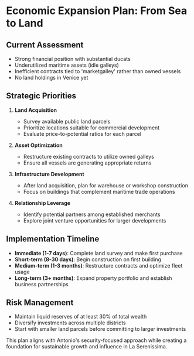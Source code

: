 # Economic Expansion Plan: From Sea to Land

## Current Assessment
- Strong financial position with substantial ducats
- Underutilized maritime assets (idle galleys)
- Inefficient contracts tied to 'marketgalley' rather than owned vessels
- No land holdings in Venice yet

## Strategic Priorities
1. **Land Acquisition**
   - Survey available public land parcels
   - Prioritize locations suitable for commercial development
   - Evaluate price-to-potential ratios for each parcel

2. **Asset Optimization**
   - Restructure existing contracts to utilize owned galleys
   - Ensure all vessels are generating appropriate returns

3. **Infrastructure Development**
   - After land acquisition, plan for warehouse or workshop construction
   - Focus on buildings that complement maritime trade operations

4. **Relationship Leverage**
   - Identify potential partners among established merchants
   - Explore joint venture opportunities for larger developments

## Implementation Timeline
- **Immediate (1-7 days)**: Complete land survey and make first purchase
- **Short-term (8-30 days)**: Begin construction on first building
- **Medium-term (1-3 months)**: Restructure contracts and optimize fleet usage
- **Long-term (3+ months)**: Expand property portfolio and establish business partnerships

## Risk Management
- Maintain liquid reserves of at least 30% of total wealth
- Diversify investments across multiple districts
- Start with smaller land parcels before committing to larger investments

This plan aligns with Antonio's security-focused approach while creating a foundation for sustainable growth and influence in La Serenissima.
